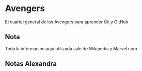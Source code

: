 # Avengers

El cuartel general de los Avengers para aprender Git y GitHub

## Nota
Toda la información aquí utilizada sale de Wikipedia y Marvel.com

## Notas Alexandra
